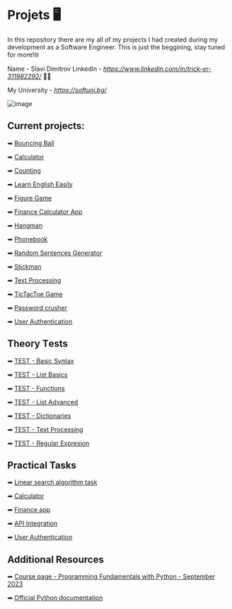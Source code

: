 # Projets 🖥️
In this repository there are my all of my projects I had created during my development as a Software Engineer.
This is just the beggining, stay tuned for more!🌐

Name - Slavi Dimitrov Linkedln - *https://www.linkedin.com/in/trick-er-311982292/* 🐱‍🚀

My University - *https://softuni.bg/* 

![image](https://user-images.githubusercontent.com/68993494/185683680-bcfefe65-88fb-4192-b0b2-ff9130c39487.png)

## Current projects:
➡ [Bouncing Ball](https://github.com/sldimitrov/Projects/tree/main/BouncingBall)

➡ [Calculator](https://github.com/zahariev-webbersof/python-fundamentals-09-2023/tree/main/list_basics)

➡ [Counting](https://github.com/zahariev-webbersof/python-fundamentals-09-2023/tree/main/functions)

➡ [Learn English Easily](https://github.com/zahariev-webbersof/python-fundamentals-09-2023/tree/main/list_advanced)

➡ [Figure Game](https://github.com/zahariev-webbersof/python-fundamentals-09-2023/tree/main/exam_preparation)

➡ [Finance Calculator App](https://github.com/zahariev-webbersof/python-fundamentals-09-2023/tree/main/dictionaries)

➡ [Hangman](https://github.com/zahariev-webbersof/python-fundamentals-09-2023/tree/main/text_processing)

➡ [Phonebook](https://github.com/zahariev-webbersof/python-fundamentals-09-2023/tree/main/regex)

➡ [Random Sentences Generator](https://github.com/zahariev-webbersof/python-fundamentals-09-2023/tree/main/regex)

➡ [Stickman](https://github.com/zahariev-webbersof/python-fundamentals-09-2023/tree/main/regex)

➡ [Text Processing](https://github.com/zahariev-webbersof/python-fundamentals-09-2023/tree/main/regex)

➡ [TicTacToe Game](https://github.com/zahariev-webbersof/python-fundamentals-09-2023/tree/main/regex)

➡ [Password crusher](https://github.com/zahariev-webbersof/python-fundamentals-09-2023/tree/main/regex)

➡ [User Authentication](https://github.com/zahariev-webbersof/python-fundamentals-09-2023/tree/main/regex)

## Theory Тests
➡ [TEST - Basic Syntax](https://github.com/zahariev-webbersof/python-fundamentals-09-2023/blob/main/TEST%20-%20Basic%20Syntax.md) 

➡ [TEST - List Basics](https://github.com/zahariev-webbersof/python-fundamentals-09-2023/blob/main/TEST%20-%20Lists%20Basic.md)

➡ [TEST - Functions](https://github.com/zahariev-webbersof/python-fundamentals-09-2023/blob/main/TEST%20-%20Functions.md)

➡ [TEST - List Advanced](https://github.com/zahariev-webbersof/python-fundamentals-09-2023/blob/main/TEST%20-%20List%20Advanced.md)

➡ [TEST - Dictionaries](https://github.com/zahariev-webbersof/python-fundamentals-09-2023/blob/main/TEST%20-%20Dictionary.md)

➡ [TEST - Text Processing](https://github.com/zahariev-webbersof/python-fundamentals-09-2023/blob/main/TEST%20-%20Text%20Processing.md)

➡ [TEST - Regular Expresion](https://github.com/zahariev-webbersof/python-fundamentals-09-2023/blob/main/TEST%20-%20Regular%20Expresion.md)


## Practical Tasks

➡ [Linear search algorithm task](https://github.com/zahariev-webbersof/python-fundamentals-09-2023/blob/main/Linear%20search%20algorithm.md)

➡ [Calculator](https://github.com/zahariev-webbersof/python-fundamentals-09-2023/blob/main/Calculator.md)

➡ [Finance app](https://github.com/zahariev-webbersof/python-fundamentals-09-2023/blob/main/Finance%20App.md)

➡ [API Integration](https://github.com/zahariev-webbersof/python-fundamentals-09-2023/blob/main/API%20integration.md)

➡ [User Authentication](https://github.com/zahariev-webbersof/python-fundamentals-09-2023/blob/main/User%20Authentication.md)


## Additional Resources

➡ [Course page - Programming Fundamentals with Python - September 2023](https://softuni.bg/trainings/4222/programming-fundamentals-with-python-september-2023)

➡ [Official Python documentation](https://docs.python.org/3/)
